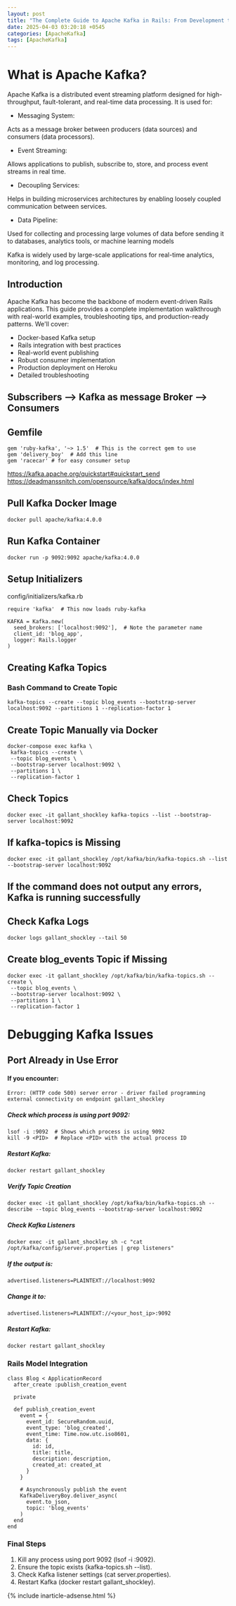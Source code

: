 ```yaml
---
layout: post
title: "The Complete Guide to Apache Kafka in Rails: From Development to Production"
date: 2025-04-03 03:20:18 +0545
categories: [ApacheKafka]
tags: [ApacheKafka]
---
```


# What is Apache Kafka?

Apache Kafka is a distributed event streaming platform designed for high-throughput, fault-tolerant, and real-time data processing. It is used for:

- Messaging System:

Acts as a message broker between producers (data sources) and consumers (data processors).

- Event Streaming:

Allows applications to publish, subscribe to, store, and process event streams in real time.

- Decoupling Services:

Helps in building microservices architectures by enabling loosely coupled communication between services.

- Data Pipeline:

Used for collecting and processing large volumes of data before sending it to databases, analytics tools, or machine learning models

Kafka is widely used by large-scale applications for real-time analytics, monitoring, and log processing.

## Introduction

Apache Kafka has become the backbone of modern event-driven Rails applications. This guide provides a complete implementation walkthrough with real-world examples, troubleshooting tips, and production-ready patterns. We'll cover:

- Docker-based Kafka setup
- Rails integration with best practices
- Real-world event publishing
- Robust consumer implementation
- Production deployment on Heroku
- Detailed troubleshooting

## Subscribers --> Kafka as message Broker --> Consumers

## Gemfile

```
gem 'ruby-kafka', '~> 1.5'  # This is the correct gem to use
gem 'delivery_boy'  # Add this line
gem 'racecar' # for easy consumer setup
```

https://kafka.apache.org/quickstart#quickstart_send
https://deadmanssnitch.com/opensource/kafka/docs/index.html

## Pull Kafka Docker Image

```
docker pull apache/kafka:4.0.0
```

## Run Kafka Container

```
docker run -p 9092:9092 apache/kafka:4.0.0
```

## Setup Initializers

config/initializers/kafka.rb

```
require 'kafka'  # This now loads ruby-kafka

KAFKA = Kafka.new(
  seed_brokers: ['localhost:9092'],  # Note the parameter name
  client_id: 'blog_app',
  logger: Rails.logger
)
```

## Creating Kafka Topics

### Bash Command to Create Topic

```
kafka-topics --create --topic blog_events --bootstrap-server localhost:9092 --partitions 1 --replication-factor 1
```

## Create Topic Manually via Docker

```
docker-compose exec kafka \
 kafka-topics --create \
 --topic blog_events \
 --bootstrap-server localhost:9092 \
 --partitions 1 \
 --replication-factor 1
```

## Check Topics

```
docker exec -it gallant_shockley kafka-topics --list --bootstrap-server localhost:9092
```

## If kafka-topics is Missing

```
docker exec -it gallant_shockley /opt/kafka/bin/kafka-topics.sh --list --bootstrap-server localhost:9092
```

## If the command does not output any errors, Kafka is running successfully

## Check Kafka Logs

```
docker logs gallant_shockley --tail 50
```

## Create blog_events Topic if Missing

```
docker exec -it gallant_shockley /opt/kafka/bin/kafka-topics.sh --create \
 --topic blog_events \
 --bootstrap-server localhost:9092 \
 --partitions 1 \
 --replication-factor 1
```

# Debugging Kafka Issues

## Port Already in Use Error

#### If you encounter:

```
Error: (HTTP code 500) server error - driver failed programming external connectivity on endpoint gallant_shockley
```

##### Check which process is using port 9092:

```
lsof -i :9092  # Shows which process is using 9092
kill -9 <PID>  # Replace <PID> with the actual process ID
```

##### Restart Kafka:

```
docker restart gallant_shockley
```

##### Verify Topic Creation

```
docker exec -it gallant_shockley /opt/kafka/bin/kafka-topics.sh --describe --topic blog_events --bootstrap-server localhost:9092
```

##### Check Kafka Listeners

```
docker exec -it gallant_shockley sh -c "cat /opt/kafka/config/server.properties | grep listeners"
```

##### If the output is:

```
advertised.listeners=PLAINTEXT://localhost:9092
```

##### Change it to:

```
advertised.listeners=PLAINTEXT://<your_host_ip>:9092
```

##### Restart Kafka:

```
docker restart gallant_shockley
```

### Rails Model Integration

```
class Blog < ApplicationRecord
  after_create :publish_creation_event

  private

  def publish_creation_event
    event = {
      event_id: SecureRandom.uuid,
      event_type: 'blog_created',
      event_time: Time.now.utc.iso8601,
      data: {
        id: id,
        title: title,
        description: description,
        created_at: created_at
      }
    }

    # Asynchronously publish the event
    KafkaDeliveryBoy.deliver_async(
      event.to_json,
      topic: 'blog_events'
    )
  end
end
```

### Final Steps

1. Kill any process using port 9092 (lsof -i :9092).
2. Ensure the topic exists (kafka-topics.sh --list).
3. Check Kafka listener settings (cat server.properties).
4. Restart Kafka (docker restart gallant_shockley).

{% include inarticle-adsense.html %}